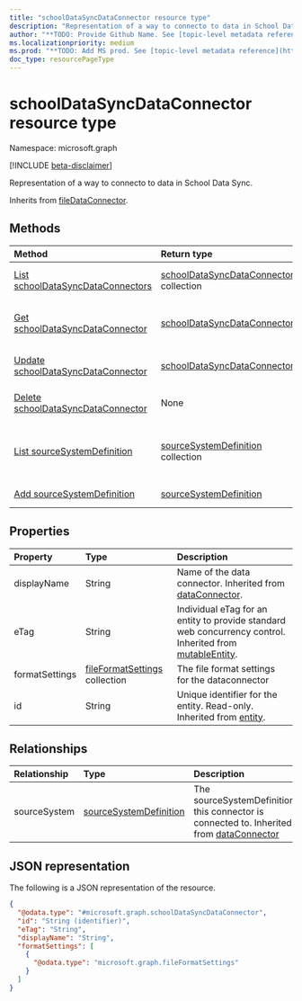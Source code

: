```yaml
---
title: "schoolDataSyncDataConnector resource type"
description: "Representation of a way to connecto to data in School Data Sync."
author: "**TODO: Provide Github Name. See [topic-level metadata reference](https://msgo.azurewebsites.net/add/document/guidelines/metadata.html#topic-level-metadata)**"
ms.localizationpriority: medium
ms.prod: "**TODO: Add MS prod. See [topic-level metadata reference](https://msgo.azurewebsites.net/add/document/guidelines/metadata.html#topic-level-metadata)**"
doc_type: resourcePageType
---
```


# schoolDataSyncDataConnector resource type

Namespace: microsoft.graph

[!INCLUDE [beta-disclaimer](../../includes/beta-disclaimer.md)]

Representation of a way to connecto to data in School Data Sync.


Inherits from [fileDataConnector](../resources/filedataconnector.md).

## Methods
|Method|Return type|Description|
|:---|:---|:---|
|[List schoolDataSyncDataConnectors](../api/schooldatasyncdataconnector-list.md)|[schoolDataSyncDataConnector](../resources/schooldatasyncdataconnector.md) collection|Get a list of the [schoolDataSyncDataConnector](../resources/schooldatasyncdataconnector.md) objects and their properties.|
|[Get schoolDataSyncDataConnector](../api/schooldatasyncdataconnector-get.md)|[schoolDataSyncDataConnector](../resources/schooldatasyncdataconnector.md)|Read the properties and relationships of a [schoolDataSyncDataConnector](../resources/schooldatasyncdataconnector.md) object.|
|[Update schoolDataSyncDataConnector](../api/schooldatasyncdataconnector-update.md)|[schoolDataSyncDataConnector](../resources/schooldatasyncdataconnector.md)|Update the properties of a [schoolDataSyncDataConnector](../resources/schooldatasyncdataconnector.md) object.|
|[Delete schoolDataSyncDataConnector](../api/schooldatasyncdataconnector-delete.md)|None|Deletes a [schoolDataSyncDataConnector](../resources/schooldatasyncdataconnector.md) object.|
|[List sourceSystemDefinition](../api/schooldatasyncdataconnector-list-sourcesystem.md)|[sourceSystemDefinition](../resources/sourcesystemdefinition.md) collection|Get the sourceSystemDefinition resources from the sourceSystem navigation property.|
|[Add sourceSystemDefinition](../api/schooldatasyncdataconnector-post-sourcesystem.md)|[sourceSystemDefinition](../resources/sourcesystemdefinition.md)|Add sourceSystem by posting to the sourceSystem collection.|

## Properties
|Property|Type|Description|
|:---|:---|:---|
|displayName|String|Name of the data connector. Inherited from [dataConnector](../resources/dataconnector.md).|
|eTag|String|Individual eTag for an entity to provide standard web concurrency control. Inherited from [mutableEntity](../resources/mutableentity.md).|
|formatSettings|[fileFormatSettings](../resources/fileformatsettings.md) collection|The file format settings for the dataconnector|
|id|String|Unique identifier for the entity. Read-only. Inherited from [entity](../resources/entity.md).|

## Relationships
|Relationship|Type|Description|
|:---|:---|:---|
|sourceSystem|[sourceSystemDefinition](../resources/sourcesystemdefinition.md)|The sourceSystemDefinition this connector is connected to. Inherited from [dataConnector](../resources/dataconnector.md)|

## JSON representation
The following is a JSON representation of the resource.
<!-- {
  "blockType": "resource",
  "keyProperty": "id",
  "@odata.type": "microsoft.graph.schoolDataSyncDataConnector",
  "baseType": "microsoft.industryData.fileDataConnector",
  "openType": false
}
-->
``` json
{
  "@odata.type": "#microsoft.graph.schoolDataSyncDataConnector",
  "id": "String (identifier)",
  "eTag": "String",
  "displayName": "String",
  "formatSettings": [
    {
      "@odata.type": "microsoft.graph.fileFormatSettings"
    }
  ]
}
```

